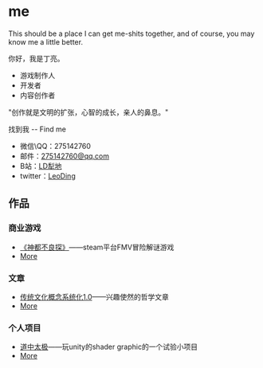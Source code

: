# me
This should be a place I can get me-shits together, and of course, you may know me a little better.

你好，我是丁亮。
* 游戏制作人
* 开发者
* 内容创作者

"创作就是文明的扩张，心智的成长，亲人的鼻息。"

找到我 -- Find me
* 微信\QQ：275142760
* 邮件：275142760@qq.com
* B站：[LD犁地](https://space.bilibili.com/9321759)
* twitter：[LeoDing](https://twitter.com/LeoDing3)

## 作品
### 商业游戏
* [《神都不良探》](https://store.steampowered.com/app/1681970/_Underdog_Detective/)——steam平台FMV冒险解谜游戏
* [More](games/GameList.md)
### 文章
* [传统文化概念系统化1.0](https://www.bilibili.com/read/cv17282826)——兴趣使然的哲学文章
* [More]()
### 个人项目
* [道中太极](https://leo-ding.itch.io/taijiontheway)——玩unity的shader graphic的一个试验小项目
* [More]()
